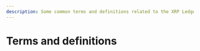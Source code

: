 ```yaml
---
description: Some common terms and definitions related to the XRP Ledger and Xumm
---
```


# Terms and definitions

